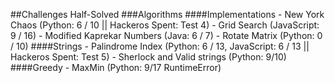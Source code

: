 ##Challenges Half-Solved
  ###Algorithms
    ####Implementations
      - New York Chaos (Python: 6 / 10 || Hackeros Spent: Test 4)
      - Grid Search (JavaScript: 9 / 16)
      - Modified Kaprekar Numbers (Java: 6 / 7)
      - Rotate Matrix (Python: 0 / 10)
    ####Strings
      - Palindrome Index (Python: 6 / 13, JavaScript: 6 / 13 || Hackeros Spent: Test 5)
      - Sherlock and Valid strings (Python: 9/10)
    ####Greedy
      - MaxMin (Python: 9/17 RuntimeError)
